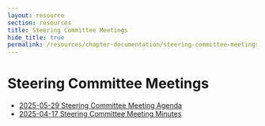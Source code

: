 ```yaml
---
layout: resource
section: resources
title: Steering Committee Meetings
hide_title: true
permalink: /resources/chapter-documentation/steering-committee-meetings/
---
```


# Steering Committee Meetings

- [2025-05-29 Steering Committee Meeting Agenda](files/2025-05-29-steering-committee-meeting/)
- [2025-04-17 Steering Committee Meeting Minutes](files/2025-04-17-steering-committee-meeting/)
